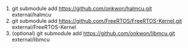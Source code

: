 1. git submodule add https://github.com/onkwon/halmcu.git external/halmcu
2. git submodule add https://github.com/FreeRTOS/FreeRTOS-Kernel.git external/FreeRTOS-Kernel
3. (optional) git submodule add https://github.com/onkwon/libmcu.git external/libmcu
